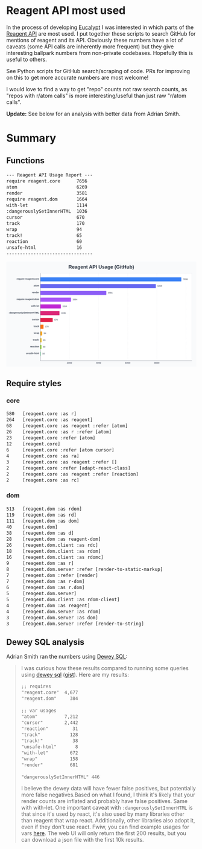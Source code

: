 # Reagent API most used

In the process of developing [Eucalypt](https://github.com/chr15m/Eucalypt) I was interested in which parts of the [Reagent API](https://reagent-project.github.io/) are most used.
I put together these scripts to search GitHub for mentions of reagent and its API.
Obviously these numbers have a lot of caveats (some API calls are inherently more frequent) but they give interesting ballpark numbers from non-private codebases.
Hopefully this is useful to others.

See Python scripts for GitHub search/scraping of code. PRs for improving on this to get more accurate numbers are most welcome!

I would love to find a way to get "repo" counts not raw search counts, as "repos with r/atom calls" is more interesting/useful than just raw "r/atom calls".

**Update:** See below for an analysis with better data from Adrian Smith.

# Summary

## Functions

```
--- Reagent API Usage Report ---
require reagent.core      7656
atom                      6269
render                    3581
require reagent.dom       1664
with-let                  1114
:dangerouslySetInnerHTML  1036
cursor                    670
track                     170
wrap                      94
track!                    65
reaction                  60
unsafe-html               16
--------------------------------
```

![API usage graph](api-usage-graph.svg)

## Require styles

### core

```
580   [reagent.core :as r]
264   [reagent.core :as reagent]
68    [reagent.core :as reagent :refer [atom]
26    [reagent.core :as r :refer [atom]
23    [reagent.core :refer [atom]
12    [reagent.core]
6     [reagent.core :refer [atom cursor]
4     [reagent.core :as ra]
3     [reagent.core :as reagent :refer []
2     [reagent.core :refer [adapt-react-class]
2     [reagent.core :as reagent :refer [reaction]
2     [reagent.core :as rc]
```

### dom

```
513   [reagent.dom :as rdom]
119   [reagent.dom :as rd]
111   [reagent.dom :as dom]
40    [reagent.dom]
38    [reagent.dom :as d]
28    [reagent.dom :as reagent-dom]
26    [reagent.dom.client :as rdc]
18    [reagent.dom.client :as rdom]
16    [reagent.dom.client :as rdomc]
9     [reagent.dom :as r]
8     [reagent.dom.server :refer [render-to-static-markup]
7     [reagent.dom :refer [render]
7     [reagent.dom :as r-dom]
6     [reagent.dom :as r.dom]
5     [reagent.dom.server]
5     [reagent.dom.client :as rdom-client]
4     [reagent.dom :as reagent]
4     [reagent.dom.server :as rdom]
3     [reagent.dom.server :as dom]
3     [reagent.dom.server :refer [render-to-string]
```

## Dewey SQL analysis

Adrian Smith ran the numbers using [Dewey SQL](https://blog.phronemophobic.com/dewey-sql.html):

> I was curious how these results compared to running some queries using [dewey sql](https://blog.phronemophobic.com/dewey-sql.html) ([gist](https://gist.github.com/phronmophobic/8fff02625e1dcf18fbe722180a3f7efb)). Here are my results:
> 
> ```
> ;; requires
> "reagent.core"  4,677
> "reagent.dom"     384
> 
> ;; var usages
> "atom"          7,212
> "cursor"        2,442
> "reaction"         31
> "track"           128
> "track!"           38
> "unsafe-html"       8
> "with-let"        672
> "wrap"            158
> "render"          681
> 
> "dangerouslySetInnerHTML" 446
> ```
> 
> I believe the dewey data will have fewer false positives, but potentially more false negatives.Based on what I found, I think it's likely that your render counts are inflated and probably have false positives. Same with with-let. One important caveat with `:dangerouslySetInnerHTML` is that since it's used by react, it's also used by many libraries other than reagent that wrap react. Additionally, other libraries also adopt it, even if they don't use react.
> Fwiw, you can find example usages for vars [here](https://cloogle.phronemophobic.com/name-search.html?q=reagent.core%2Ftrack%21&tables=var-usages). The web UI will only return the first 200 results, but you can download a json file with the first 10k results.
